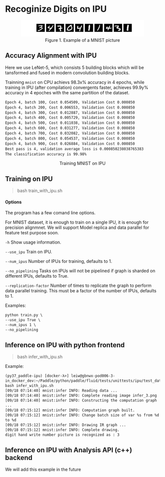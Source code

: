 # Recoginize Digits on IPU 

<p align="center">
<img src="https://github.com/PaddlePaddle/book/blob/develop/02.recognize_digits/image/mnist_example_image.png?raw=true" width="400"><br/>
Figure 1. Example of a MNIST picture
</p>

## Accuracy Alignment with IPU

Here we use LeNet-5, which consists 5 building blocks which will be tansformed and fused in modern convolution building blocks.

Trainning `mnist` on CPU achievs 98.3x% accuracy in 4 epochs, while training in IPU (after compilation) convergents faster, achieves 99.9y% accuracy in 4 epoches with the same partition of the dataset.

```bash
Epoch 4, batch 100, Cost 0.054509, Validation Cost 0.000850
Epoch 4, batch 200, Cost 0.006553, Validation Cost 0.000850
Epoch 4, batch 300, Cost 0.012887, Validation Cost 0.000850
Epoch 4, batch 400, Cost 0.005729, Validation Cost 0.000850
Epoch 4, batch 500, Cost 0.011038, Validation Cost 0.000850
Epoch 4, batch 600, Cost 0.031277, Validation Cost 0.000850
Epoch 4, batch 700, Cost 0.032082, Validation Cost 0.000850
Epoch 4, batch 800, Cost 0.054537, Validation Cost 0.000850
Epoch 4, batch 900, Cost 0.026884, Validation Cost 0.000850
Best pass is 4, validation average loss is 0.000850238038765383
The classification accuracy is 99.98%
```
<p align="center">
 Training MNIST on IPU
</p>

## Training on IPU

> bash train_with_ipu.sh

#### Options
The program has a few comand line options.

For MNIST dataset, it is enough to train on a single IPU, it is enough for precision alignmnet. We will support Model replica and data parallel for feature test purpose soon.

`-h`                   Show usage information.  

`--use_ipu`            Train on IPU.

`--num_ipus`           Number of IPUs for training, defaults to 1.

`--no_pipelining`      Tasks on IPUs will not be pipelined if graph is sharded on different IPUs, defaults to True.

`--replication-factor` Number of times to replicate the graph to perform data parallel training. This must be a factor of the number of IPUs, defaults to 1.

Examples:

    python train.py \
    --use_ipu True \
    --num_ipus 1 \
    --no_pipelining 


## Inference on IPU with python frontend

> bash infer_with_ipu.sh

Example:

```
(py37_paddle-ipu) [docker-λ>] leiw@gbnwx-pod006-3-in_docker_dev:~/Paddle/python/paddle/fluid/tests/unittests/ipu/test_dataset/mnist$ bash infer_with_ipu.sh
[09/18 07:14:40] mnist:infer INFO: Reading data ...
[09/18 07:14:40] mnist:infer INFO: Complete reading image infer_3.png
[09/18 07:14:40] mnist:infer INFO: Constructing the computation graph ...
[09/18 07:15:12] mnist:infer INFO: Computation graph built.
[09/18 07:15:12] mnist:infer INFO: Change batch size of var %s from %d to %d
[09/18 07:15:12] mnist:infer INFO: Drawing IR graph ...
[09/18 07:15:12] mnist:infer INFO: Complete drawing.
digit hand write number picture is recognized as : 3
```

## Inference on IPU with Analysis API (c++) backend

We will add this example in the future